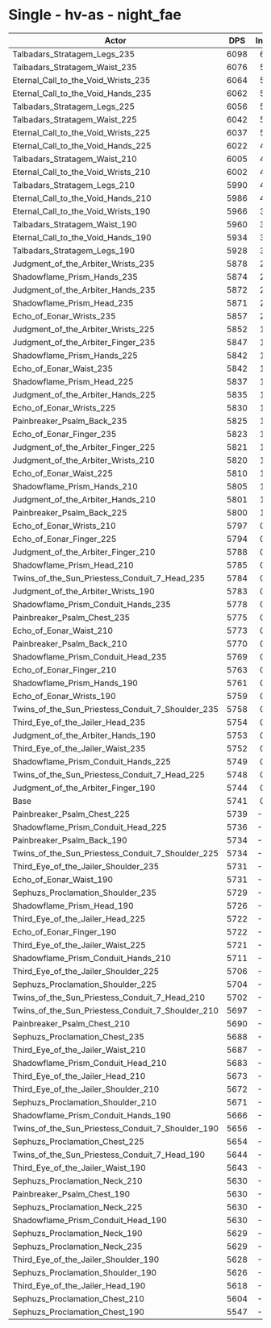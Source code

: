 # Single - hv-as - night_fae
| Actor | DPS | Increase |
|---|:---:|:---:|
|Talbadars_Stratagem_Legs_235|6098|6.22%|
|Talbadars_Stratagem_Waist_235|6076|5.85%|
|Eternal_Call_to_the_Void_Wrists_235|6064|5.63%|
|Eternal_Call_to_the_Void_Hands_235|6062|5.60%|
|Talbadars_Stratagem_Legs_225|6056|5.49%|
|Talbadars_Stratagem_Waist_225|6042|5.26%|
|Eternal_Call_to_the_Void_Wrists_225|6037|5.17%|
|Eternal_Call_to_the_Void_Hands_225|6022|4.90%|
|Talbadars_Stratagem_Waist_210|6005|4.61%|
|Eternal_Call_to_the_Void_Wrists_210|6002|4.56%|
|Talbadars_Stratagem_Legs_210|5990|4.35%|
|Eternal_Call_to_the_Void_Hands_210|5986|4.28%|
|Eternal_Call_to_the_Void_Wrists_190|5966|3.94%|
|Talbadars_Stratagem_Waist_190|5960|3.83%|
|Eternal_Call_to_the_Void_Hands_190|5934|3.37%|
|Talbadars_Stratagem_Legs_190|5928|3.27%|
|Judgment_of_the_Arbiter_Wrists_235|5878|2.39%|
|Shadowflame_Prism_Hands_235|5874|2.33%|
|Judgment_of_the_Arbiter_Hands_235|5872|2.30%|
|Shadowflame_Prism_Head_235|5871|2.28%|
|Echo_of_Eonar_Wrists_235|5857|2.03%|
|Judgment_of_the_Arbiter_Wrists_225|5852|1.95%|
|Judgment_of_the_Arbiter_Finger_235|5847|1.85%|
|Shadowflame_Prism_Hands_225|5842|1.77%|
|Echo_of_Eonar_Waist_235|5842|1.76%|
|Shadowflame_Prism_Head_225|5837|1.68%|
|Judgment_of_the_Arbiter_Hands_225|5835|1.65%|
|Echo_of_Eonar_Wrists_225|5830|1.55%|
|Painbreaker_Psalm_Back_235|5825|1.46%|
|Echo_of_Eonar_Finger_235|5823|1.44%|
|Judgment_of_the_Arbiter_Finger_225|5821|1.40%|
|Judgment_of_the_Arbiter_Wrists_210|5820|1.38%|
|Echo_of_Eonar_Waist_225|5810|1.22%|
|Shadowflame_Prism_Hands_210|5805|1.12%|
|Judgment_of_the_Arbiter_Hands_210|5801|1.06%|
|Painbreaker_Psalm_Back_225|5800|1.04%|
|Echo_of_Eonar_Wrists_210|5797|0.98%|
|Echo_of_Eonar_Finger_225|5794|0.94%|
|Judgment_of_the_Arbiter_Finger_210|5788|0.82%|
|Shadowflame_Prism_Head_210|5785|0.78%|
|Twins_of_the_Sun_Priestess_Conduit_7_Head_235|5784|0.75%|
|Judgment_of_the_Arbiter_Wrists_190|5783|0.74%|
|Shadowflame_Prism_Conduit_Hands_235|5778|0.66%|
|Painbreaker_Psalm_Chest_235|5775|0.59%|
|Echo_of_Eonar_Waist_210|5773|0.56%|
|Painbreaker_Psalm_Back_210|5770|0.52%|
|Shadowflame_Prism_Conduit_Head_235|5769|0.50%|
|Echo_of_Eonar_Finger_210|5763|0.38%|
|Shadowflame_Prism_Hands_190|5761|0.35%|
|Echo_of_Eonar_Wrists_190|5759|0.32%|
|Twins_of_the_Sun_Priestess_Conduit_7_Shoulder_235|5758|0.30%|
|Third_Eye_of_the_Jailer_Head_235|5754|0.24%|
|Judgment_of_the_Arbiter_Hands_190|5753|0.22%|
|Third_Eye_of_the_Jailer_Waist_235|5752|0.20%|
|Shadowflame_Prism_Conduit_Hands_225|5749|0.16%|
|Twins_of_the_Sun_Priestess_Conduit_7_Head_225|5748|0.13%|
|Judgment_of_the_Arbiter_Finger_190|5744|0.07%|
|Base|5741|0.00%|
|Painbreaker_Psalm_Chest_225|5739|-0.02%|
|Shadowflame_Prism_Conduit_Head_225|5736|-0.08%|
|Painbreaker_Psalm_Back_190|5734|-0.11%|
|Twins_of_the_Sun_Priestess_Conduit_7_Shoulder_225|5734|-0.12%|
|Third_Eye_of_the_Jailer_Shoulder_235|5731|-0.16%|
|Echo_of_Eonar_Waist_190|5731|-0.17%|
|Sephuzs_Proclamation_Shoulder_235|5729|-0.21%|
|Shadowflame_Prism_Head_190|5726|-0.26%|
|Third_Eye_of_the_Jailer_Head_225|5722|-0.32%|
|Echo_of_Eonar_Finger_190|5722|-0.32%|
|Third_Eye_of_the_Jailer_Waist_225|5721|-0.35%|
|Shadowflame_Prism_Conduit_Hands_210|5711|-0.52%|
|Third_Eye_of_the_Jailer_Shoulder_225|5706|-0.60%|
|Sephuzs_Proclamation_Shoulder_225|5704|-0.64%|
|Twins_of_the_Sun_Priestess_Conduit_7_Head_210|5702|-0.67%|
|Twins_of_the_Sun_Priestess_Conduit_7_Shoulder_210|5697|-0.76%|
|Painbreaker_Psalm_Chest_210|5690|-0.89%|
|Sephuzs_Proclamation_Chest_235|5688|-0.92%|
|Third_Eye_of_the_Jailer_Waist_210|5687|-0.92%|
|Shadowflame_Prism_Conduit_Head_210|5683|-1.01%|
|Third_Eye_of_the_Jailer_Head_210|5673|-1.17%|
|Third_Eye_of_the_Jailer_Shoulder_210|5672|-1.19%|
|Sephuzs_Proclamation_Shoulder_210|5671|-1.21%|
|Shadowflame_Prism_Conduit_Hands_190|5666|-1.29%|
|Twins_of_the_Sun_Priestess_Conduit_7_Shoulder_190|5656|-1.47%|
|Sephuzs_Proclamation_Chest_225|5654|-1.51%|
|Twins_of_the_Sun_Priestess_Conduit_7_Head_190|5644|-1.68%|
|Third_Eye_of_the_Jailer_Waist_190|5643|-1.70%|
|Sephuzs_Proclamation_Neck_210|5630|-1.92%|
|Painbreaker_Psalm_Chest_190|5630|-1.93%|
|Sephuzs_Proclamation_Neck_225|5630|-1.93%|
|Shadowflame_Prism_Conduit_Head_190|5630|-1.93%|
|Sephuzs_Proclamation_Neck_190|5629|-1.94%|
|Sephuzs_Proclamation_Neck_235|5629|-1.95%|
|Third_Eye_of_the_Jailer_Shoulder_190|5628|-1.95%|
|Sephuzs_Proclamation_Shoulder_190|5626|-1.99%|
|Third_Eye_of_the_Jailer_Head_190|5618|-2.14%|
|Sephuzs_Proclamation_Chest_210|5604|-2.37%|
|Sephuzs_Proclamation_Chest_190|5547|-3.38%|
